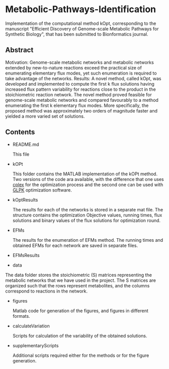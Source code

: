 # Metabolic-Pathways-Identification


Implementation of the computational method kOpt, corresponding to the manuscript  "Efficient Discovery of Genome-scale Metabolic Pathways for Synthetic Biology", that has been submitted to Bionformatics journal.


**Abstract**
---------------
Motivation: Genome-scale metabolic networks and metabolic networks extended by new-to-nature reactions exceed the practical size of enumerating elementary flux modes, yet such enumeration is required to take advantage of the networks.
Results: A novel method, called kOpt, was developed and implemented to compute the first k flux solutions having increased flux pattern variability for reactions close to the product in the stoichiometric reaction network. The novel method proved feasible for genome-scale metabolic networks and compared favourably to a method enumerating the first k elementary flux modes. More specifically, the proposed method was approximately two orders of magnitude faster and yielded a more varied set of solutions.



**Contents**
-------------

* README.md 

  This file
 
* kOPt 

  This folder contains the MATLAB implementation of the kOPt method. Two versions of the code ara available, with the difference that one uses [cplex](http://www-03.ibm.com/software/products/en/ibmilogcpleoptistud) for the optimization process and the second one can be used with [GLPK](https://www.gnu.org/software/glpk/) optimization software. 
 
* kOptResults

  The results for each of the networks is stored in a separate mat file. The structure contains the optimization Objective values, running times, flux solutions and binary values of the flux solutions for optimization round. 

* EFMs

  The results for the enumeration of EFMs method. The running times and obtained EFMs for each network are saved in separate files.  

* EFMsResults

* data

 The data folder stores the stoichiometric (S) matrices representing the metabolic networks that we have used in the project. The S matrices are organized such that the rows represent metabolites, and the columns correspond to reactions in the network. 


* figures
  
  Matlab code for generation of the figures, and figures in different formats.

* calculateVariation 

  Scripts for calculation of the variability of the obtained solutions.

* supplementaryScripts
 
  Additional scripts required either for the methods or for the figure generation.

